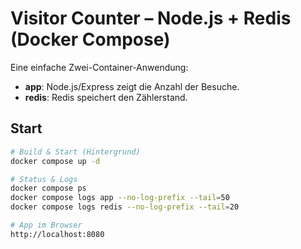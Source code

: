 # Visitor Counter – Node.js + Redis (Docker Compose)

Eine einfache Zwei-Container-Anwendung:
- **app**: Node.js/Express zeigt die Anzahl der Besuche.
- **redis**: Redis speichert den Zählerstand.

## Start

```bash
# Build & Start (Hintergrund)
docker compose up -d

# Status & Logs
docker compose ps
docker compose logs app --no-log-prefix --tail=50
docker compose logs redis --no-log-prefix --tail=20

# App im Browser
http://localhost:8080
